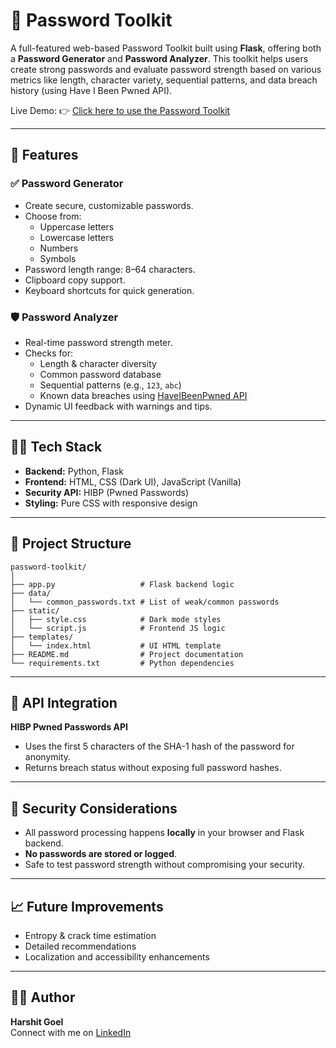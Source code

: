 # 🔐 Password Toolkit

A full-featured web-based Password Toolkit built using **Flask**, offering both a **Password Generator** and **Password Analyzer**. This toolkit helps users create strong passwords and evaluate password strength based on various metrics like length, character variety, sequential patterns, and data breach history (using Have I Been Pwned API).

Live Demo: 👉 [Click here to use the Password Toolkit]([https://your-render-app-url.onrender.com](https://password-toolkit-clfw.onrender.com))


---

## 🚀 Features

### ✅ Password Generator
- Create secure, customizable passwords.
- Choose from:
  - Uppercase letters
  - Lowercase letters
  - Numbers
  - Symbols
- Password length range: 8–64 characters.
- Clipboard copy support.
- Keyboard shortcuts for quick generation.

### 🛡️ Password Analyzer
- Real-time password strength meter.
- Checks for:
  - Length & character diversity
  - Common password database
  - Sequential patterns (e.g., `123`, `abc`)
  - Known data breaches using [HaveIBeenPwned API](https://haveibeenpwned.com/API/v3)
- Dynamic UI feedback with warnings and tips.

---

## 🧑‍💻 Tech Stack

- **Backend:** Python, Flask
- **Frontend:** HTML, CSS (Dark UI), JavaScript (Vanilla)
- **Security API:** HIBP (Pwned Passwords)
- **Styling:** Pure CSS with responsive design

---

## 📂 Project Structure

```
password-toolkit/
│
├── app.py                   # Flask backend logic
├── data/
│   └── common_passwords.txt # List of weak/common passwords
├── static/
│   ├── style.css            # Dark mode styles
│   └── script.js            # Frontend JS logic
├── templates/
│   └── index.html           # UI HTML template
├── README.md                # Project documentation
└── requirements.txt         # Python dependencies
```

---

## 🔑 API Integration

**HIBP Pwned Passwords API**

- Uses the first 5 characters of the SHA-1 hash of the password for anonymity.
- Returns breach status without exposing full password hashes.

---

## 🧪 Security Considerations

- All password processing happens **locally** in your browser and Flask backend.
- **No passwords are stored or logged**.
- Safe to test password strength without compromising your security.

---

## 📈 Future Improvements

- Entropy & crack time estimation
- Detailed recommendations
- Localization and accessibility enhancements

---

## 🙋‍♂️ Author

**Harshit Goel**  
Connect with me on [LinkedIn](https://www.linkedin.com/in/harshit-goel-cs)  
